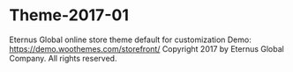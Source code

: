 # Theme-2017-01
Eternus Global online store theme default for customization
Demo: https://demo.woothemes.com/storefront/
Copyright 2017 by Eternus Global Company. All rights reserved.
